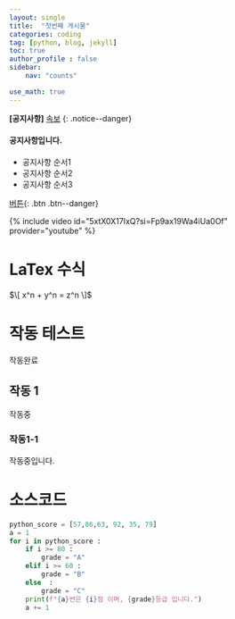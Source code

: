 ```yaml
---
layout: single
title:  "첫번째 게시물"
categories: coding
tag: [python, blog, jekyll]
toc: true
author_profile : false
sidebar:
    nav: "counts"

use_math: true
---
```

**[공지사항]** [속보](https://www.msn.com/ko-kr/feed?ocid=msedgntp&pc=U531&cvid=5342b6eff690445ab9516b90f51cb480&ei=3)
{: .notice--danger}

<div class = "notice--success">
<h4>공지사항입니다.</h4>
<ul>
    <li>공지사항 순서1</li>
    <li>공지사항 순서2</li>
    <li>공지사항 순서3</li>
</ul>
</div>

[버튼](https://google.com/){: .btn .btn--danger}

{% include video id="5xtX0X17IxQ?si=Fp9ax19Wa4iUa0Of" provider="youtube" %}

# LaTex 수식
$\[ x^n + y^n = z^n \]$

# 작동 테스트
작동완료

## 작동 1
작동중

### 작동1-1
작동중입니다.

# 소스코드
```python
python_score = [57,86,63, 92, 35, 79]
a = 1
for i in python_score :
    if i >= 80 :
        grade = "A"
    elif i >= 60 :
        grade = "B"
    else  :
        grade = "C"
    print(f"{a}번은 {i}점 이며, {grade}등급 입니다.")
    a += 1
```
